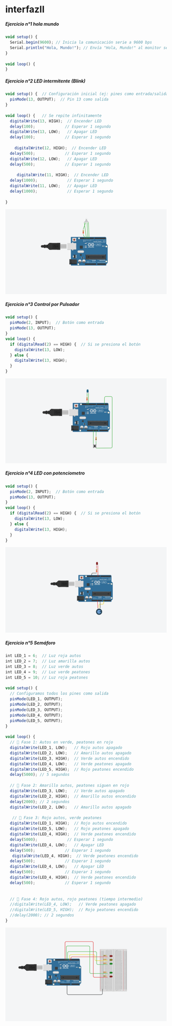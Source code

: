 # interfazII

##### Ejercicio n°1 hola mundo
```js
void setup() {
  Serial.begin(9600); // Inicia la comunicación serie a 9600 bps
  Serial.println("Hola, Mundo!"); // Envía "Hola, Mundo!" al monitor serial
}

void loop() {
}
```
##### Ejercicio n°2 LED intermitente (Blink)
```js
void setup() {  // Configuración inicial (ej: pines como entrada/salida)
  pinMode(13, OUTPUT);  // Pin 13 como salida
}

void loop() {   // Se repite infinitamente
  digitalWrite(13, HIGH);  // Encender LED
  delay(100);             // Esperar 1 segundo
  digitalWrite(13, LOW);   // Apagar LED
  delay(100);             // Esperar 1 segundo
  
    digitalWrite(12, HIGH);  // Encender LED
  delay(500);             // Esperar 1 segundo
  digitalWrite(12, LOW);   // Apagar LED
  delay(500);             // Esperar 1 segundo

     digitalWrite(11, HIGH);  // Encender LED
  delay(1000);             // Esperar 1 segundo
  digitalWrite(11, LOW);   // Apagar LED
  delay(1000);             // Esperar 1 segundo

}
```
<img src="https://raw.githubusercontent.com/rarandamartinez-del/interfazII/refs/heads/main/img/led%20parpadeante.png"/>

##### Ejercicio n°3 Control por Pulsador
```js
void setup() {
  pinMode(2, INPUT);  // Botón como entrada
  pinMode(13, OUTPUT);
}
void loop() {
  if (digitalRead(2) == HIGH) {  // Si se presiona el botón
    digitalWrite(13, LOW);
  } else {
    digitalWrite(13, HIGH);
  }
}
```
<img src="https://raw.githubusercontent.com/rarandamartinez-del/interfazII/refs/heads/main/img/led%20pulsador.png"/>

##### Ejercicio n°4 LED con potenciometro
```js
void setup() {
  pinMode(2, INPUT);  // Botón como entrada
  pinMode(13, OUTPUT);
}
void loop() {
  if (digitalRead(2) == HIGH) {  // Si se presiona el botón
    digitalWrite(13, LOW);
  } else {
    digitalWrite(13, HIGH);
  }
}
```
<img src="https://raw.githubusercontent.com/rarandamartinez-del/interfazII/refs/heads/main/img/led%20potenciometro.png"/>

##### Ejercicio n°5 Semáforo
```js
int LED_1 = 6;  // Luz roja autos
int LED_2 = 7;  // Luz amarilla autos
int LED_3 = 8;  // Luz verde autos
int LED_4 = 9;  // Luz verde peatones
int LED_5 = 10; // Luz roja peatones

void setup() {
  // Configuramos todos los pines como salida
  pinMode(LED_1, OUTPUT);
  pinMode(LED_2, OUTPUT);
  pinMode(LED_3, OUTPUT);
  pinMode(LED_4, OUTPUT);
  pinMode(LED_5, OUTPUT);
}

void loop() {
  // 🚦 Fase 1: Autos en verde, peatones en rojo
  digitalWrite(LED_1, LOW);   // Rojo autos apagado
  digitalWrite(LED_2, LOW);   // Amarillo autos apagado
  digitalWrite(LED_3, HIGH);  // Verde autos encendido
  digitalWrite(LED_4, LOW);   // Verde peatones apagado
  digitalWrite(LED_5, HIGH);  // Rojo peatones encendido
  delay(5000); // 5 segundos

  // 🚦 Fase 2: Amarillo autos, peatones siguen en rojo
  digitalWrite(LED_3, LOW);   // Verde autos apagado
  digitalWrite(LED_2, HIGH);  // Amarillo autos encendido
  delay(2000); // 2 segundos
  digitalWrite(LED_2, LOW);   // Amarillo autos apagado

   // 🚦 Fase 3: Rojo autos, verde peatones
  digitalWrite(LED_1, HIGH);  // Rojo autos encendido
  digitalWrite(LED_5, LOW);   // Rojo peatones apagado
  digitalWrite(LED_4, HIGH);  // Verde peatones encendido
  delay(5000);             // Esperar 1 segundo
  digitalWrite(LED_4, LOW);   // Apagar LED
  delay(500);             // Esperar 1 segundo
   digitalWrite(LED_4, HIGH);  // Verde peatones encendido
  delay(500);             // Esperar 1 segundo
  digitalWrite(LED_4, LOW);   // Apagar LED
  delay(500);             // Esperar 1 segundo
  digitalWrite(LED_4, HIGH);  // Verde peatones encendido
  delay(500);             // Esperar 1 segundo


  // 🚦 Fase 4: Rojo autos, rojo peatones (tiempo intermedio)
  //digitalWrite(LED_4, LOW);   // Verde peatones apagado
  //digitalWrite(LED_5, HIGH);  // Rojo peatones encendido
  //delay(2000); // 2 segundos
}
```
<img src="https://raw.githubusercontent.com/rarandamartinez-del/interfazII/refs/heads/main/img/Semaforo.png"/>
